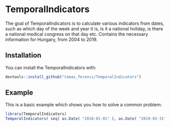 # TemporalIndicators

<!-- badges: start -->
<!-- badges: end -->

The goal of TemporalIndicators is to calculate various indicators from dates, such as which day of the week and year it is, is it a national holiday, is there a national medical congress on that day etc. Contains the necessary information for Hungary, from 2004 to 2019.

## Installation

You can install the TemporalIndicators with:

``` r
devtools::install_github("tamas_ferenci/TemporalIndicators")
```

## Example

This is a basic example which shows you how to solve a common problem:

``` r
library(TemporalIndicators)
TemporalIndicators( seq( as.Date( "2018-01-01" ), as.Date( "2019-03-31" ), by = "days" ) )
```


